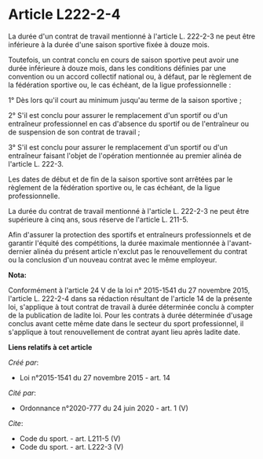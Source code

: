 # Article L222-2-4

La durée d'un contrat de travail mentionné à l'article L. 222-2-3 ne peut être inférieure à la durée d'une saison sportive
fixée à douze mois. 

Toutefois, un contrat conclu en cours de saison sportive peut avoir une durée inférieure à douze mois, dans les conditions
définies par une convention ou un accord collectif national ou, à défaut, par le règlement de la fédération sportive ou, le
cas échéant, de la ligue professionnelle : 

1° Dès lors qu'il court au minimum jusqu'au terme de la saison sportive ; 

2° S'il est conclu pour assurer le remplacement d'un sportif ou d'un entraîneur professionnel en cas d'absence du sportif ou
de l'entraîneur ou de suspension de son contrat de travail ; 

3° S'il est conclu pour assurer le remplacement d'un sportif ou d'un entraîneur faisant l'objet de l'opération mentionnée au
premier alinéa de l'article L. 222-3. 

Les dates de début et de fin de la saison sportive sont arrêtées par le règlement de la fédération sportive ou, le cas
échéant, de la ligue professionnelle. 

La durée du contrat de travail mentionné à l'article L. 222-2-3 ne peut être supérieure à cinq ans, sous réserve de l'article
L. 211-5. 

Afin d'assurer la protection des sportifs et entraîneurs professionnels et de garantir l'équité des compétitions, la durée
maximale mentionnée à l'avant-dernier alinéa du présent article n'exclut pas le renouvellement du contrat ou la conclusion
d'un nouveau contrat avec le même employeur.

**Nota:**

Conformément à l'article 24 V de la loi n° 2015-1541 du 27 novembre 2015, l'article L. 222-2-4 dans sa rédaction résultant de
l'article 14 de la présente loi, s'applique à tout contrat de travail à durée déterminée conclu à compter de la publication
de ladite loi. Pour les contrats à durée déterminée d'usage conclus avant cette même date dans le secteur du sport
professionnel, il s'applique à tout renouvellement de contrat ayant lieu après ladite date.

**Liens relatifs à cet article**

_Créé par_:

  - Loi n°2015-1541 du 27 novembre 2015 - art. 14

_Cité par_:

  - Ordonnance n°2020-777 du 24 juin 2020 - art. 1 (V)

_Cite_:

  - Code du sport. - art. L211-5 (V)
  - Code du sport. - art. L222-3 (V)
